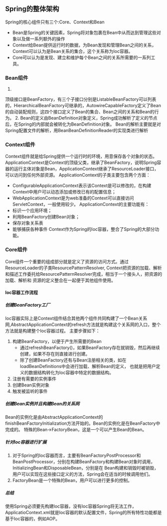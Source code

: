 ## Spring的整体架构
Spring的核心组件只有三个:Core、Context和Bean
* Bean是Spring的关键因素，Spring将对象包裹在Bean中从而达到管理这些对象以及做一系列额外的操作
* Context给Bean提供运行时的数据，为Bean发现和管理Bean之间的关系，Context可以认为是Bean关系的集合，这个关系称为Ioc容器。
* Core可以认为是发现、建立和维护每个Bean之间的关系所需要的一系列工具。

### Bean组件
1. 
顶级接口是BeanFactory，有三个子接口分别是ListableBeanFactory可以列表的，HierarchicalBeanFactory可继承的，AutowireCapableFactory定义了Bean的自动装配规则，这四个接口定义了Bean的集合、Bean之间的关系和Bean的行为。
2. 
Bean的定义由BeanDefinition对象定义，Spring成功解析了定义的<bean/>节点后，在Spring的内部就会被转化为BeanDefinition对象。
Bean的解析主要就是对Spring配置文件的解析，用BeanBeanDefinitionReader的实现类进行解析

### Context组件
Context组件就是给Spring提供一个运行时的环境，用意保存各个对象的状态。
ApplicationContext是Context的顶级父类，继承了BeanFactory，说明Spring容器的运行主体对象是Bean，ApplicationContext继承了ResourceLoader接口，可以访问到任何外部资源。
ApplicationContext的子类主要包含两个方面：
* ConfigurableApplicationContext表示该Context是可以修改的，在构建Context中用户可以动态添加或修改已有的配置信息；
* WebApplicationContext是为web准备的Context可以直接访问ServletContext，一般使用较少。
ApplicationContext的主要功能有：
* 标识一个应用环境；
* 利用BeanFactory创建Bean对象；
* 保存对象关系表
* 能够捕获各种事件
Context作为Spring的Ioc容器，整合了Spring的大部分功能。

### Core组件 
Core组件一个重要的组成部分就是定义了资源的访问方式。通过ResourceLoader的子类ResourcePatternResolver,
Context把资源的加载、解析和描述工作委托给ResourcePatternResolver完成，相当于一个接头人，把资源的加载、解析和
资源的定义整合在一起便于其他组件使用。
#### Ioc容器工作流程
##### 创建BeanFactory工厂
Ioc容器实际上是Context组件结合其他两个组件共同构建了一个Bean关系网,AbstractApplicationContext的refresh方法就是构建这个关系网的入口，整个方法就是构建整个Ioc容器过程。
主要步骤如下：
1. 构建BeanFactory，以便于产生所需要的Bean
    * 通过refreshBeanFactory()，如果BeanFactory存在就销毁，然后再继续创建，如果不存在则直接进行创建。
    * 除了创建BeanFactory还有与Bean注册相关的类，如在loadBeanDefinitions中会进行加载、解析Bean的定义，
    也就是把用户定义的数据结构转化为Ioc容器中特定的数据结构。     
2. 注册有需要的实例事件
3. 创建Bean实例对象
4. 触发被监听的事件

##### 创建Bean实例并且构建Bean的关系网
Bean的实例化是由AbstractApplicationContext的finishBeanFactoryInitialization方法开始的。Bean的实例化是在BeanFactory中完成的。
特殊的Bean->FactoryBean，这是一个可以产生Bean的Bean。

##### 针对Ioc容器进行扩展
1. 对于Spring的Ioc容器而言，主要有BeanFactoryPostProcessor和BeanPostProcessor，分别在构建BeanFactory和构建Bean对象时调用，InitializingBean和DisposableBean，分别是在
Bean构建和销毁时被销毁，用户可以实现在这些接口定义的方法，Spring会在适当的时候调用他们。
2. FactoryBean是一个特殊的Bean，用户可以进行更多的控制。

##### 总结
使用Spring必须要先构建Ioc容器，没有Ioc容器Spring将无法工作，ApplicatioContext.xml就是Ioc容器的默认配置文件，Spring的所有特性功能都是基于Ioc容器的，例如AOP。









































